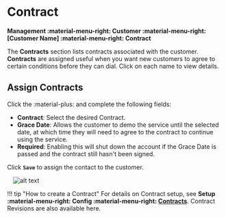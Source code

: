 # Contract
**Management :material-menu-right: Customer :material-menu-right: [Customer Name] :material-menu-right: Contract**

The **Contracts** section lists contracts associated with the customer. **Contracts** are assigned useful when you want new customers to agree to certain conditions before they can dial. Click on each name to view details.

## Assign Contracts
Click the :material-plus: and complete the following fields:

+ **Contract**: Select the desired Contract. 
+ **Grace Date**: Allows the customer to demo the service until the selected date, at which time they will need to agree to the contract to continue using the service.
+ **Required**: Enabling this will shut down the account if the Grace Date is passed and the contract still hasn't been signed. 

Click **`Save`** to assign the contact to the customer. 

&emsp;![alt text][customer-contracts]

!!! tip "How to create a Contract"
    For details on Contract setup, see **Setup :material-menu-right: Config :material-menu-right: [Contracts](https://docs.connexcs.com/setup/config/contracts/)**. Contract Revisions are also available here. 

   
[customer-contracts]: /customer/img/customer-contracts.png "Customer Contracts"
